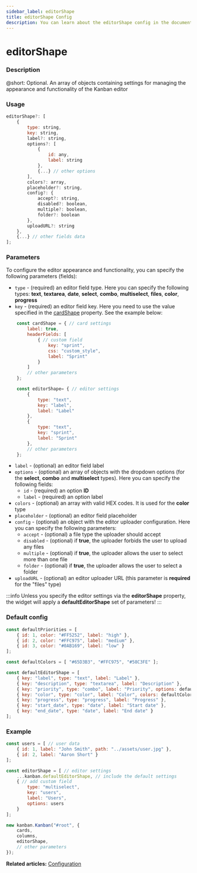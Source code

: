 ```yaml
---
sidebar_label: editorShape
title: editorShape Config
description: You can learn about the editorShape config in the documentation of the DHTMLX JavaScript Kanban library. Browse developer guides and API reference, try out code examples and live demos, and download a free 30-day evaluation version of DHTMLX Kanban.
---
```


# editorShape

### Description

@short: Optional. An array of objects containing settings for managing the appearance and functionality of the Kanban editor

### Usage

~~~jsx {}
editorShape?: [
	{
		type: string,
		key: string,
		label?: string,
		options?: [
			{
				id: any,
				label: string
			},
			{...} // other options
		],
		colors?: array,
		placeholder?: string,
		config?: {
			accept?: string,
			disabled?: boolean,
			multiple?: boolean,
			folder?: boolean
		},
		uploadURL?: string
	},
	{...} // other fields data
];
~~~

### Parameters

To configure the editor appearance and functionality, you can specify the following parameters (fields):

- `type` - (required) an editor field type. Here you can specify the following types: **text**, **textarea**, **date**, **select**, **combo**, **multiselect**, **files**, **color**, **progress** 
- `key` - (required) an editor field key. Here you need to use the value specified in the [cardShape](../js_kanban_cardshape_config) property. See the example below:

~~~js {2,5,16,21}
	const cardShape = { // card settings
		label: true,
		headerFields: [
			{ // custom field
				key: "sprint",
				css: "custom_style",
				label: "Sprint"
			}
		]
		// other parameters
	};

	const editorShape= { // editor settings
		{
			type: "text",
			key: "label",
			label: "Label"
		},
		{
			type: "text",
			key: "sprint",
			label: "Sprint"
		},
		// other parameters
	};
~~~

- `label` - (optional) an editor field label
- `options` - (optional) an array of objects with the dropdown options (for the **select**, **combo** and **multiselect** types). Here you can specify the following fields:
	- `id` - (required) an option **ID** 
	- `label` - (required) an option label 
- `colors` - (optional) an array with valid HEX codes. It is used for the **color** type
- `placeholder` - (optional) an editor field placeholder
- `config` - (optional) an object with the editor uploader configuration. Here you can specify the following parameters:
	- `accept` - (optional) a file type the uploader should accept
	- `disabled` - (optional) if **true**, the uploader forbids the user to upload any files
	- `multiple` - (optional) if **true**, the uploader allows the user to select more than one file
	- `folder` - (optional) if **true**, the uploader allows the user to select a folder
- `uploadURL` - (optional) an editor uploader URL (this parameter is **required** for the "files" type)

:::info
Unless you specify the editor settings via the **editorShape** property, the widget will apply a **defaultEditorShape** set of parameters!
:::

### Default config

~~~jsx {}
const defaultPriorities = [
	{ id: 1, color: "#FF5252", label: "high" },
	{ id: 2, color: "#FFC975", label: "medium" },
	{ id: 3, color: "#0AB169", label: "low" }
];

const defaultColors = [ "#65D3B3", "#FFC975", "#58C3FE" ];

const defaultEditorShape = [
	{ key: "label", type: "text", label: "Label" },
	{ key: "description", type: "textarea", label: "Description" },
	{ key: "priority", type: "combo", label: "Priority", options: defaultPriorities },
	{ key: "color", type: "color", label: "Color", colors: defaultColors },
	{ key: "progress", type: "progress", label: "Progress" },
	{ key: "start_date", type: "date", label: "Start date" },
	{ key: "end_date", type: "date", label: "End date" }
];
~~~

### Example

~~~jsx {6-14,19}
const users = [ // user data
	{ id: 1, label: "John Smith", path: "../assets/user.jpg" },
	{ id: 2, label: "Aaron Short" }
];

const editorShape = [ // editor settings
	...kanban.defaultEditorShape, // include the default settings
	{ // add custom field
		type: "multiselect",
		key: "users",
		label: "Users",
		options: users
	}
];

new kanban.Kanban("#root", {
	cards,
	columns,
	editorShape,
	// other parameters
});
~~~

**Related articles:** [Configuration](../../../guides/configuration#editor)
